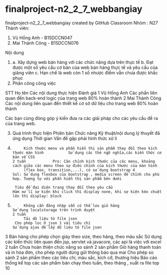 # finalproject-n2_2_7_webbangiay
finalproject-n2_2_7_webbangiay created by GitHub Classroom
Nhóm : N27
Thành viên:
1. Vũ Hồng Anh - B15DCCN047
2. Mai Thành Công -  B15DCCN076

Nội dung
1. a. Xây dựng web bán hàng với các chức năng dựa trên thực tế
   b. Đạt được một số yêu cầu cơ bản của web bán hàng thực tế và yêu cầu của giảng viên
   c. Hạn chế là web còn 1 số nhược điểm vẫn chưa được khắc phục
2. Phân công công việc

STT        Họ tên          Các nội dung thực hiện                                              Đánh giá
1       Vũ Hồng Anh    Các phần liên quan đến back-end logic của trang web                     80% hoàn thành
2     Mai Thành Công   Các nội dung liên quan đến thiết kế cơ sở dữ liệu cho trang web         80% hoàn thành

Các bạn cùng đóng góp ý kiến đưa ra các giải pháp cho các yêu cầu đề ra của trang web.    

3. Quá trình thực hiện
Phiên bản   Chức năng                                                                             Kỹ thuật/nội dung lý thuyết đã ứng dụng                                                                                    Thời gian         Vấn đề gặp phải hình thức xử lí             
1.          Kích thước menu và phần hiển thị sản phẩm thay đổi theo kích thước màn hình           Sử dụng các thẻ ngữ nghĩa,các kiến thức cơ bản về CSS                                                                      2 tuần            Pro: Căn chỉnh kích thước của các menu, khoảng cách giữa các menu theo sự điều chỉnh của kích thước của màn hình
            (flex box, transition,...), có sử dụng bootstrap 4                                    Sol: Sử dụng flexbox của bootstrap , media screen để chỉnh cho phù hơp. Tượng tự với phần hiển thị sản phẩm bên dưới
	    	 
	    Tiêu đề đại diện trang thay đổi theo yêu cầu                                          Hàm xử lí sự kiện khi click thì display none, khi sự kiện kéo chuột lên thì display: block                        
2.          Không cần đăng nhập vẫn có thể lưu giỏ hàng                                           Sử dụng localstorage trên trình duyệt                                                                                       2 tuần            
            Tải dữ liệu từ file json 
	    Cho phép lọc ở json 1 vài tiêu chí                                                    Sử dụng ajax để lấy dữ liệu từ file json

3           Bán hàng cho phép chọn giày theo size, theo hãng, theo màu sắc                        Sử dụng các kiến thức liên quan đến jsp, servlet và javacore, các api là việc với excel                                      2 tuần           Chưa hoàn thiện chức năng so sánh 2 sản phẩm
            Giỏ hàng thanh toán và in hóa đơn, cho phép người dùng gửi thông báo qua mai
	    Cho phép so sánh 2 sản phẩm theo các tiêu chí, màu sắc, kích cỡ, thương hiệu
            Báo cáo thống kế top các sản phẩm bán chạy theo tuần, theo tháng , xuất ra file
            top 10     
